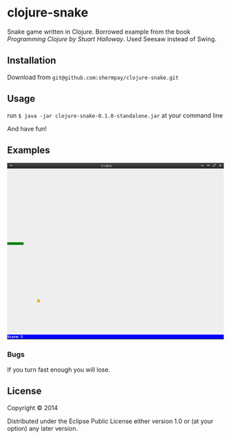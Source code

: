 # clojure-snake

Snake game written in Clojure.
Borrowed example from the book *Programming Clojure by Stuart Halloway*.
Used Seesaw instead of Swing.

## Installation

Download from `git@github.com:shermpay/clojure-snake.git`

## Usage


run `$ java -jar clojure-snake-0.1.0-standalone.jar` at your command line

And have fun!

## Examples

![snake-screenshot-1](img/snake_screenshot_1.png)

### Bugs

If you turn fast enough you will lose.

## License

Copyright © 2014

Distributed under the Eclipse Public License either version 1.0 or (at
your option) any later version.
